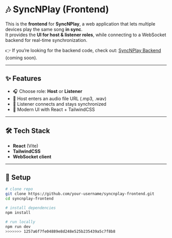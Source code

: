 
# 🎶 SyncNPlay (Frontend)

This is the **frontend** for **SyncNPlay**, a web application that lets multiple devices play the same song **in sync**.  
It provides the **UI for host & listener roles**, while connecting to a WebSocket backend for real-time synchronization.

👉 If you’re looking for the backend code, check out: [SyncNPlay Backend](https://github.com/your-username/syncnplay-backend) (coming soon).

---

## ✨ Features
- 🎧 Choose role: **Host** or **Listener**  
- 🎵 Host enters an audio file URL (.mp3, .wav)  
- 📡 Listener connects and stays synchronized  
- 🎨 Modern UI with React + TailwindCSS  

---

## 🛠️ Tech Stack
- **React** (Vite)  
- **TailwindCSS**  
- **WebSocket client**  

---

## 🚀 Setup
```bash
# clone repo
git clone https://github.com/your-username/syncnplay-frontend.git
cd syncnplay-frontend

# install dependencies
npm install

# run locally
npm run dev
>>>>>>> 1257a6f7fe04889e8d248e525b235439a5c7f8b8
